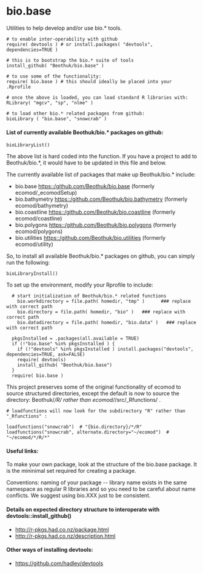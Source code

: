 # bio.base

Utilities to help develop and/or use bio.* tools.

```
# to enable inter-operability with github
require( devtools ) # or install.packages( "devtools", dependencies=TRUE )

# this is to bootstrap the bio.* suite of tools
install_github( "Beothuk/bio.base" ) 

# to use some of the functionality:
require( bio.base ) # this should ideally be placed into your .Rprofile

# once the above is loaded, you can load standard R libraries with:
RLibrary( "mgcv", "sp", "nlme" ) 

# to load other bio.* related packages from github: 
bioLibrary ( "bio.base", "snowcrab" )   

```

#### List of currently available Beothuk/bio.* packages on github:
```
bioLibraryList()
```

The above list is hard coded into the function. If you have a project to add to Beothuk/bio.*, it would have to be updated in this file and below.


The currently available list of packages that make up Beothuk/bio.* include:

  * bio.base <https::/github.com/Beothuk/bio.base> (formerly ecomod/_ecomodSetup) 
  * bio.bathymetry <https::/github.com/Beothuk/bio.bathymetry> (formerly ecomod/bathymetry) 
  * bio.coastline <https::/github.com/Beothuk/bio.coastline> (formerly ecomod/coastline) 
  * bio.polygons <https::/github.com/Beothuk/bio.polygons> (formerly ecomod/polygons) 
  * bio.utilities <https::/github.com/Beothuk/bio.utilities> (formerly ecomod/utility) 

So, to install all available Beothuk/bio.* packages on github, you can simply run the following:
```
bioLibraryInstall()
```


To set up the environment, modify your Rprofile to include:

```
  # start initialization of Beothuk/bio.* related functions
	bio.workdirectory = file.path( homedir, "tmp" )		 ### replace with correct path
	bio.directory = file.path( homedir, "bio" )   ### replace with correct path
	bio.datadirectory = file.path( homedir, "bio.data" )   ### replace with correct path
	
  pkgsInstalled = .packages(all.available = TRUE)
  if (!"bio.base" %in% pkgsInstalled ) {
    if (!"devtools" %in% pkgsInstalled ) install.packages("devtools", dependencies=TRUE, ask=FALSE)
    require( devtools)
    install_github( "Beothuk/bio.base")
  }
  require( bio.base )

```


This project preserves some of the original functionality of ecomod to source structured directories, 
except the default is now to source the directory: Beothuk/*/R/ rather than ecomod/*/src/_Rfunctions/ . 

```
# loadfunctions will now look for the subdirectory "R" rather than "_Rfunctions" : 

loadfunctions("snowcrab")  # "{bio.directory}/*/R"
loadfunctions("snowcrab", alternate.directory="~/ecomod")  # "~/ecomod/*/R/*"
```


#### Useful links:

To make your own package, look at the structure of the bio.base package. It is the mininimal set required for creating a package.

Conventions: naming of your package -- library name exists in the same namespace as regular R libraries and so you need to be careful about name conflicts. We suggest using bio.XXX just to be consistent. 

#### Details on expected directory structure to interoperate with devtools::install_github() 

  * http://r-pkgs.had.co.nz/package.html
  * http://r-pkgs.had.co.nz/description.html 

#### Other ways of installing devtools:

  * https://github.com/hadley/devtools




